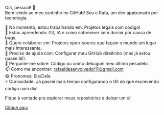 Olá, pessoal! 👋  
Bem-vindo ao meu cantinho no GitHub! Sou o Rafa, um dev apaixonado por tecnologia.  

🔭 No momento, estou trabalhando em: Projetos legais com código!  
🌱 Estou aprendendo: Git, IA e como sobreviver sem dormir por causa de bugs.  
👯 Quero colaborar em: Projetos open-source que façam o mundo um lugar mais interessante.  
🤔 Preciso de ajuda com: Configurar meu GitHub direitinho (mas já estou quase lá!).  
💬 Pergunte-me sobre: Código ou como debuguei meu último pesadelo.  
📫 Como me encontrar: rafaeldesenvolvedor11@gmail.com  
😄 Pronomes: Ele/Dele  
⚡ Curiosidade: Já passei mais tempo configurando o Git do que escrevendo código num dia!  

Fique à vontade pra explorar meus repositórios e deixar um oi!  

[Clique aqui](https://rafadev64.github.io/portifolio/)
